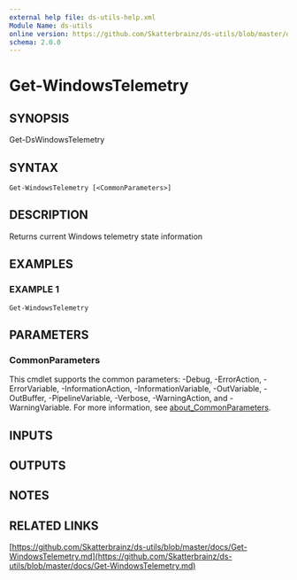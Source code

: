 ```yaml
---
external help file: ds-utils-help.xml
Module Name: ds-utils
online version: https://github.com/Skatterbrainz/ds-utils/blob/master/docs/Get-WindowsTelemetry.md
schema: 2.0.0
---
```


# Get-WindowsTelemetry

## SYNOPSIS
Get-DsWindowsTelemetry

## SYNTAX

```
Get-WindowsTelemetry [<CommonParameters>]
```

## DESCRIPTION
Returns current Windows telemetry state information

## EXAMPLES

### EXAMPLE 1
```
Get-WindowsTelemetry
```

## PARAMETERS

### CommonParameters
This cmdlet supports the common parameters: -Debug, -ErrorAction, -ErrorVariable, -InformationAction, -InformationVariable, -OutVariable, -OutBuffer, -PipelineVariable, -Verbose, -WarningAction, and -WarningVariable. For more information, see [about_CommonParameters](http://go.microsoft.com/fwlink/?LinkID=113216).

## INPUTS

## OUTPUTS

## NOTES

## RELATED LINKS

[https://github.com/Skatterbrainz/ds-utils/blob/master/docs/Get-WindowsTelemetry.md](https://github.com/Skatterbrainz/ds-utils/blob/master/docs/Get-WindowsTelemetry.md)


